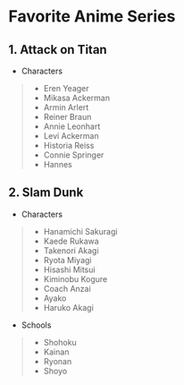 # Favorite Anime Series
## 1. **Attack on Titan**
- Characters
> - Eren Yeager
> - Mikasa Ackerman
> - Armin Arlert
> - Reiner Braun
> - Annie Leonhart
> - Levi Ackerman
> - Historia Reiss
> - Connie Springer
> - Hannes
## 2. **Slam Dunk**
- Characters
> - Hanamichi Sakuragi
> - Kaede Rukawa
> - Takenori Akagi
> - Ryota Miyagi
> - Hisashi Mitsui
> - Kiminobu Kogure
> - Coach Anzai
> - Ayako
> - Haruko Akagi
- Schools
> - Shohoku
> - Kainan
> - Ryonan
> - Shoyo
